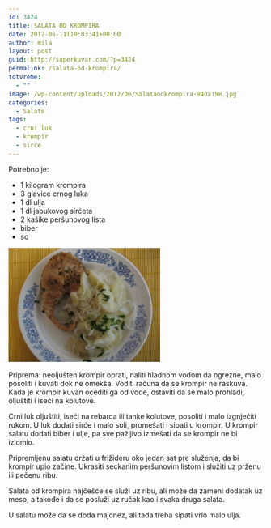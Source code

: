 ```yaml
---
id: 3424
title: SALATA OD KROMPIRA
date: 2012-06-11T10:03:41+00:00
author: mila
layout: post
guid: http://superkuvar.com/?p=3424
permalink: /salata-od-krompira/
totvreme:
  - ""
image: /wp-content/uploads/2012/06/Salataodkrompira-940x198.jpg
categories:
  - Salate
tags:
  - crni luk
  - krompir
  - sirće
---
```

Potrebno je:

  * 1 kilogram krompira
  * 3 glavice crnog luka
  * 1 dl ulja
  * 1 dl jabukovog sirćeta
  * 2 kašike peršunovog lista
  * biber
  * so

<img class="alignnone size-medium wp-image-3425" title="Salataodkrompira" src="/wp-content/uploads/2012/06/Salataodkrompira-300x225.jpg" alt="" width="300" height="225" /> 

Priprema: neoljušten krompir oprati, naliti hladnom vodom da ogrezne, malo posoliti i kuvati dok ne omekša. Voditi računa da se krompir ne raskuva. Kada je krompir kuvan ocediti ga od vode, ostaviti da se malo prohladi, oljuštiti i iseći na kolutove.

Crni luk oljuštiti, iseći na rebarca ili tanke kolutove, posoliti i malo izgnječiti rukom. U luk dodati sirće i malo soli, promešati i sipati u krompir. U krompir salatu dodati biber i ulje, pa sve pažljivo izmešati da se krompir ne bi izlomio.

Pripremljenu salatu držati u frižideru oko jedan sat pre služenja, da bi krompir upio začine. Ukrasiti seckanim peršunovim listom i služiti uz prženu ili pečenu ribu.

Salata od krompira najčešće se služi uz ribu, ali može da zameni dodatak uz meso, a takođe i da se posluži uz ručak kao i svaka druga salata.

U salatu može da se doda majonez, ali tada treba sipati vrlo malo ulja.